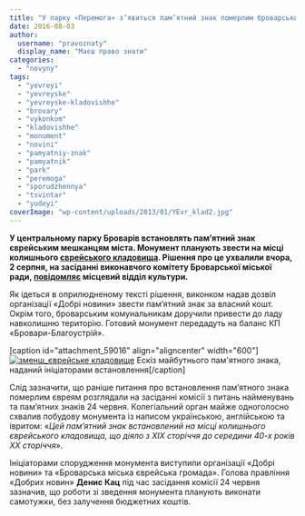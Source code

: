 ```yaml
---
title: "У парку «Перемога» з’явиться пам’ятний знак померлим броварським євреям"
date: 2016-08-03
author: 
  username: "pravoznaty"
  display_name: "Маєш право знати"
categories: 
  - "novyny"
tags: 
  - "yevreyi"
  - "yevreyske"
  - "yevreyske-kladovishhe"
  - "brovary"
  - "vykonkom"
  - "kladovishhe"
  - "monument"
  - "novini"
  - "pamyatniy-znak"
  - "pamyatnik"
  - "park"
  - "peremoga"
  - "sporudzhennya"
  - "tsvintar"
  - "yudeyi"
coverImage: "wp-content/uploads/2013/01/YEvr_klad2.jpg"
---
```


**У центральному парку Броварів встановлять пам’ятний знак єврейським мешканцям міста. Монумент планують звести на місці колишнього [єврейського кладовища](https://mpz.brovary.org/brovarchani-u-parku-peremoga-hodyat-po-kistkah/). Рішення про це ухвалили вчора, 2 серпня, на засіданні виконавчого комітету Броварської міської ради, [повідомляє](https://www.facebook.com/permalink.php?story_fbid=266062117112513&id=100011261797360&comment_id=266088560443202&reply_comment_id=266090883776303&ref=notif&notif_t=mentions_comment&notif_id=1470208660346047) місцевий відділ культури.**

Як ідеться в оприлюдненому тексті рішення, виконком надав дозвіл організації «Добрі новини» звести пам’ятний знак за власний кошт. Окрім того, броварським комунальникам доручили привести до ладу навколишню територію. Готовий монумент передадуть на баланс КП «Бровари-Благоустрій».

\[caption id="attachment\_59016" align="aligncenter" width="600"\][![зменш_єврейське кладовище](https://mpz.brovary.org/wp-content/uploads/2016/08/zmensh_yevrejske-kladovyshhe.jpg)](https://mpz.brovary.org/wp-content/uploads/2016/08/zmensh_yevrejske-kladovyshhe.jpg) Ескіз майбутнього пам'ятного знака, наданий ініціаторами встановлення\[/caption\]

Слід зазначити, що раніше питання про встановлення пам’ятного знака померлим євреям розглядали на засіданні комісії з питань найменувань та пам’ятних знаків 24 червня. Колегіальний орган майже одноголосно схвалив побудову монумента із написом українською, англійською та івритом: «_Цей пам’ятний знак встановлений на місці колишнього єврейського кладовища, що діяло з ХІХ сторіччя до середини 40-х років ХХ сторіччя_».

Ініціаторами спорудження монумента виступили організації «Добрі новини» та «Броварська міська єврейська громада». Голова правління «Добрих новин» **Денис Кац** під час засідання комісії 24 червня зазначив, що роботи зі зведення монумента планують виконати самотужки, без залучення бюджетних коштів.
